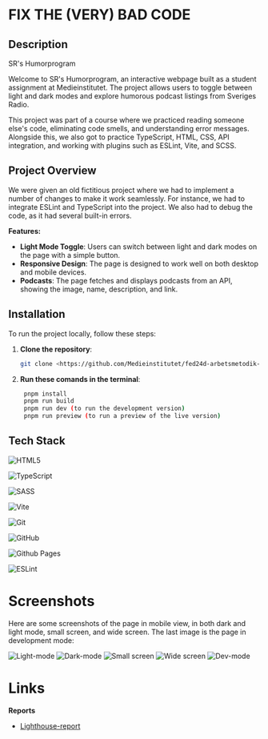 # FIX THE (VERY) BAD CODE 

## Description

SR's Humorprogram

Welcome to SR's Humorprogram, an interactive webpage built as a student assignment at Medieinstitutet. The project allows users to toggle between light and dark modes and explore humorous podcast listings from Sveriges Radio. 

This project was part of a course where we practiced reading someone else's code, eliminating code smells, and understanding error messages. Alongside this, we also got to practice TypeScript, HTML, CSS, API integration, and working with plugins such as ESLint, Vite, and SCSS.

## Project Overview
We were given an old fictitious project where we had to implement a number of changes to make it work seamlessly. For instance, we had to integrate ESLint and TypeScript into the project. We also had to debug the code, as it had several built-in errors.

**Features:**
- **Light Mode Toggle**: Users can switch between light and dark modes on the page with a simple button.
- **Responsive Design**: The page is designed to work well on both desktop and mobile devices.
- **Podcasts**: The page fetches and displays podcasts from an API, showing the image, name, description, and link.

## Installation

To run the project locally, follow these steps:

1. **Clone the repository**:
   ```bash
   git clone <https://github.com/Medieinstitutet/fed24d-arbetsmetodik-inl-1-AgnesWilson>
2. **Run these comands in the terminal**:
   ```bash
    pnpm install
    pnpm run build
    pnpm run dev (to run the development version)
    pnpm run preview (to run a preview of the live version)

## Tech Stack
![HTML5](https://img.shields.io/badge/html5-%23E34F26.svg?style=for-the-badge&logo=html5&logoColor=white)

![TypeScript](https://img.shields.io/badge/typescript-%23007ACC.svg?style=for-the-badge&logo=typescript&logoColor=white)
    
![SASS](https://img.shields.io/badge/SASS-hotpink.svg?style=for-the-badge&logo=SASS&logoColor=white)

![Vite](https://img.shields.io/badge/vite-%23646CFF.svg?style=for-the-badge&logo=vite&logoColor=white) 

![Git](https://img.shields.io/badge/git-%23F05033.svg?style=for-the-badge&logo=git&logoColor=white)

![GitHub](https://img.shields.io/badge/github-%23121011.svg?style=for-the-badge&logo=github&logoColor=white)

![Github Pages](https://img.shields.io/badge/github%20pages-121013?style=for-the-badge&logo=github&logoColor=white)

![ESLint](https://img.shields.io/badge/ESLint-4B3263?style=for-the-badge&logo=eslint&logoColor=white) 

# Screenshots
Here are some screenshots of the page in mobile view, in both dark and light mode, small screen, and wide screen. The last image is the page in development mode:

![Light-mode](assets/light-mode.png)
![Dark-mode](assets/dark-mode.png)
![Small screen](assets/small-screen.png)
![Wide screen](assets/wide-screen.png)
![Dev-mode](assets/dev-mode.png)

# Links

**Reports**
- [Lighthouse-report](assets/lighthouse.png)

